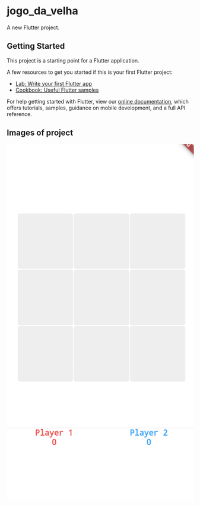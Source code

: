 # jogo_da_velha

A new Flutter project.

## Getting Started

This project is a starting point for a Flutter application.

A few resources to get you started if this is your first Flutter project:

- [Lab: Write your first Flutter app](https://flutter.dev/docs/get-started/codelab)
- [Cookbook: Useful Flutter samples](https://flutter.dev/docs/cookbook)

For help getting started with Flutter, view our
[online documentation](https://flutter.dev/docs), which offers tutorials,
samples, guidance on mobile 
development, and a full API reference.

## Images of project

![alt text](https://github.com/alexandreturial/JogoDaVelha/blob/main/assets/image1.png?raw=true)
